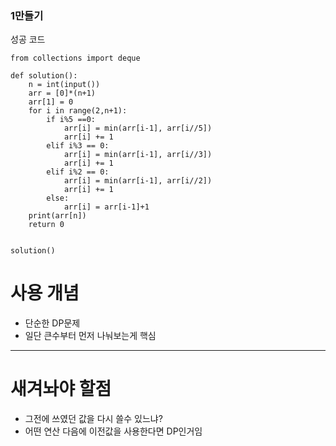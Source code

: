 ### 1만들기

성공 코드

```
from collections import deque

def solution():
    n = int(input())
    arr = [0]*(n+1)
    arr[1] = 0
    for i in range(2,n+1):
        if i%5 ==0:
            arr[i] = min(arr[i-1], arr[i//5])
            arr[i] += 1
        elif i%3 == 0:
            arr[i] = min(arr[i-1], arr[i//3])
            arr[i] += 1
        elif i%2 == 0:
            arr[i] = min(arr[i-1], arr[i//2])
            arr[i] += 1
        else:
            arr[i] = arr[i-1]+1
    print(arr[n])
    return 0


solution()

```

# 사용 개념

-   단순한 DP문제
-   일단 큰수부터 먼저 나눠보는게 핵심

---

# 새겨놔야 할점

-   그전에 쓰였던 값을 다시 쓸수 있느냐?
-   어떤 연산 다음에 이전값을 사용한다면 DP인거임
